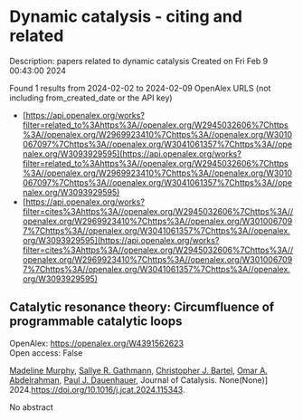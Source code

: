 # Dynamic catalysis - citing and related
Description: papers related to dynamic catalysis
Created on Fri Feb  9 00:43:00 2024

Found 1 results from 2024-02-02 to 2024-02-09
OpenAlex URLS (not including from_created_date or the API key)
- [https://api.openalex.org/works?filter=related_to%3Ahttps%3A//openalex.org/W2945032606%7Chttps%3A//openalex.org/W2969923410%7Chttps%3A//openalex.org/W3010067097%7Chttps%3A//openalex.org/W3041061357%7Chttps%3A//openalex.org/W3093929595](https://api.openalex.org/works?filter=related_to%3Ahttps%3A//openalex.org/W2945032606%7Chttps%3A//openalex.org/W2969923410%7Chttps%3A//openalex.org/W3010067097%7Chttps%3A//openalex.org/W3041061357%7Chttps%3A//openalex.org/W3093929595)
- [https://api.openalex.org/works?filter=cites%3Ahttps%3A//openalex.org/W2945032606%7Chttps%3A//openalex.org/W2969923410%7Chttps%3A//openalex.org/W3010067097%7Chttps%3A//openalex.org/W3041061357%7Chttps%3A//openalex.org/W3093929595](https://api.openalex.org/works?filter=cites%3Ahttps%3A//openalex.org/W2945032606%7Chttps%3A//openalex.org/W2969923410%7Chttps%3A//openalex.org/W3010067097%7Chttps%3A//openalex.org/W3041061357%7Chttps%3A//openalex.org/W3093929595)

## Catalytic resonance theory: Circumfluence of programmable catalytic loops   

OpenAlex: https://openalex.org/W4391562623    
Open access: False
    
[Madeline Murphy](https://openalex.org/A5051959855), [Sallye R. Gathmann](https://openalex.org/A5030610409), [Christopher J. Bartel](https://openalex.org/A5065773454), [Omar A. Abdelrahman](https://openalex.org/A5022932212), [Paul J. Dauenhauer](https://openalex.org/A5003718847), Journal of Catalysis. None(None)] 2024.https://doi.org/10.1016/j.jcat.2024.115343.
    
No abstract    

    
